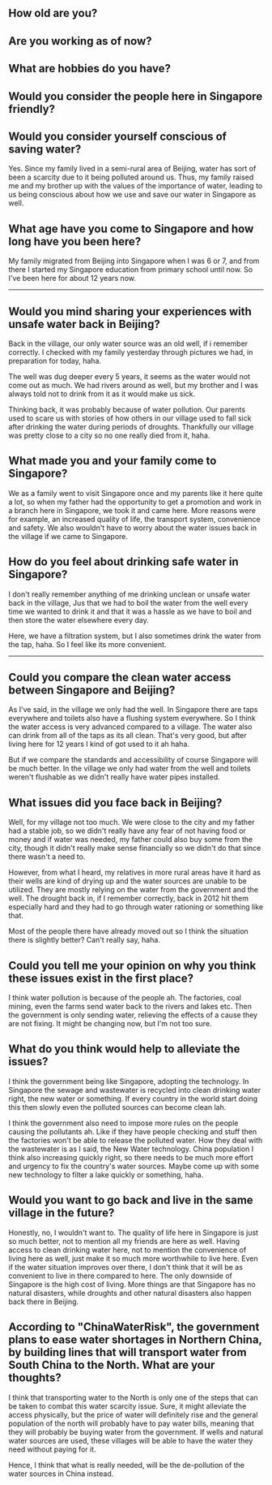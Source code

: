 ## How old are you?

## Are you working as of now?

## What are hobbies do you have?

## Would you consider the people here in Singapore friendly?

## Would you consider yourself conscious of saving water?
Yes. Since my family lived in a semi-rural area of Beijing, water has sort of been a scarcity due to it being polluted around us. Thus, my family raised me and my brother up with the values of the importance of water, leading to us being conscious about how we use and save our water in Singapore as well.

## What age have you come to Singapore and how long have you been here?
My family migrated from Beijing into Singapore when I was 6 or 7, and from there I started my Singapore education from primary school until now. So I've been here for about 12 years now.


---

## Would you mind sharing your experiences with unsafe water back in Beijing?
Back in the village, our only water source was an old well, if i remember correctly. I checked with my family yesterday through pictures we had, in preparation for today, haha. 

The well was dug deeper every 5 years, it seems as the water would not come out as much. We had rivers around as well, but my brother and I was always told not to drink from it as it would make us sick.

Thinking back, it was probably because of water pollution. Our parents used to scare us with stories of how others in our village used to fall sick after drinking the water during periods of droughts. Thankfully our village was pretty close to a city so no one really died from it, haha.

## What made you and your family come to Singapore?
We as a family went to visit Singapore once and my parents like it here quite a lot, so when my father had the opportunity to get a promotion and work in a branch here in Singapore, we took it and came here. More reasons were for example, an increased quality of life, the transport system, convenience and safety. We also wouldn't have to worry about the water issues back in the village if we came to Singapore.


## How do you feel about drinking safe water in Singapore?
I don't really remember anything of me drinking unclean or unsafe water back in the village, Jus that we had to boil the water from the well every time we wanted to drink it and that it was a hassle as we have to boil and then store the water elsewhere every day.

Here, we have a filtration system, but I also sometimes drink the water from the tap, haha. So I feel like its more convenient.

---

## Could you compare the clean water access between Singapore and Beijing?
As I've said, in the village we only had the well. In Singapore there are taps everywhere and toilets also have a flushing system everywhere. So I think the water access is very advanced compared to a village. The water also can drink from all of the taps as its all clean. That's very good, but after living here for 12 years I kind of got used to it ah haha. 

But if we compare the standards and accessibility of course Singapore will be much better. In the village we only had water from the well and toilets weren't flushable as we didn't really have water pipes installed.

## What issues did you face back in Beijing?
Well, for my village not too much. We were close to the city and my father had a stable job, so we didn't really have any fear of not having food or money and if water was needed, my father could also buy some from the city, though it didn't really make sense financially so we didn't do that since there wasn't a need to.

However, from what I heard, my relatives in more rural areas have it hard as their wells are kind of drying up and the water sources are unable to be utilized. They are mostly relying on the water from the government and the well. The drought back in, if I remember correctly, back in 2012 hit them especially hard and they had to go through water rationing or something like that. 

Most of the people there have already moved out so I think the situation there is slightly better? Can't really say, haha. 

## Could you tell me your opinion on why you think these issues exist in the first place?
I think water pollution is because of the people ah. The factories, coal mining, even the farms send water back to the rivers and lakes etc. Then the government is only sending water, relieving the effects of a cause they are not fixing. It might be changing now, but I'm not too sure.

## What do you think would help to alleviate the issues?
I think the government being like Singapore, adopting the technology. In Singapore the sewage and wastewater is recycled into clean drinking water right, the new water or something. If every country in the world start doing this then slowly even the polluted sources can become clean lah. 

I think the government also need to impose more rules on the people causing the pollutants ah. Like if they have people checking and stuff then the factories won't be able to release the polluted water. How they deal with the wastewater is as I said, the New Water technology. China population I think also increasing quickly right, so there needs to be much more effort and urgency to fix the country's water sources. Maybe come up with some new technology to filter a lake quickly or something, haha.

## Would you want to go back and live in the same village in the future?
Honestly, no, I wouldn't want to. The quality of life here in Singapore is just so much better, not to mention all my friends are here as well. Having access to clean drinking water here, not to mention the convenience of living here as well, just make it so much more worthwhile to live here. Even if the water situation improves over there, I don't think that it will be as convenient to live in there compared to here. The only downside of Singapore is the high cost of living. More things are that Singapore has no natural disasters, while droughts and other natural disasters also happen back there in Beijing.

## According to "ChinaWaterRisk", the government plans to ease water shortages in Northern China, by building lines that will transport water from South China to the North. What are your thoughts?
I think that transporting water to the North is only one of the steps that can be taken to combat this water scarcity issue. Sure, it might alleviate the access physically, but the price of water will definitely rise and the general population of the north will probably have to pay water bills, meaning that they will probably be buying water from the government. If wells and natural water sources are used, these villages will be able to have the water they need without paying for it. 

Hence, I think that what is really needed, will be the de-pollution of the water sources in China instead.